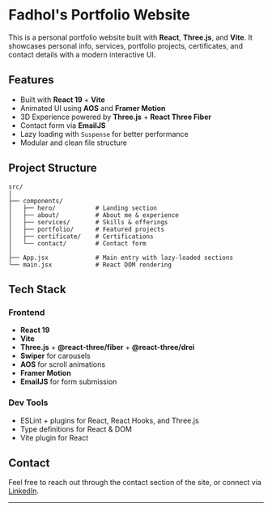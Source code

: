 # Fadhol's Portfolio Website

This is a personal portfolio website built with **React**, **Three.js**, and **Vite**. It showcases personal info, services, portfolio projects, certificates, and contact details with a modern interactive UI.

## Features

- Built with **React 19** + **Vite**
- Animated UI using **AOS** and **Framer Motion**
- 3D Experience powered by **Three.js** + **React Three Fiber**
- Contact form via **EmailJS**
- Lazy loading with `Suspense` for better performance
- Modular and clean file structure

## Project Structure

```
src/
│
├── components/
│   ├── hero/           # Landing section
│   ├── about/          # About me & experience
│   ├── services/       # Skills & offerings
│   ├── portfolio/      # Featured projects
│   ├── certificate/    # Certifications
│   └── contact/        # Contact form
│
├── App.jsx             # Main entry with lazy-loaded sections
└── main.jsx            # React DOM rendering
```

## Tech Stack

### Frontend

- **React 19**
- **Vite**
- **Three.js** + **@react-three/fiber** + **@react-three/drei**
- **Swiper** for carousels
- **AOS** for scroll animations
- **Framer Motion**
- **EmailJS** for form submission

### Dev Tools

- ESLint + plugins for React, React Hooks, and Three.js
- Type definitions for React & DOM
- Vite plugin for React

## Contact

Feel free to reach out through the contact section of the site, or connect via [LinkedIn]("https://linkedin.com/in/fadhola-asandi-mardika-putra-a814b321b").

---
